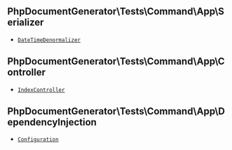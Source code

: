 ## PhpDocumentGenerator\Tests\Command\App\Serializer

* [`DateTimeDenormalizer`](/pages/references/Serializer/DateTimeDenormalizer.md)

## PhpDocumentGenerator\Tests\Command\App\Controller

* [`IndexController`](/pages/references/Controller/IndexController.md)

## PhpDocumentGenerator\Tests\Command\App\DependencyInjection

* [`Configuration`](/pages/references/DependencyInjection/Configuration.md)
